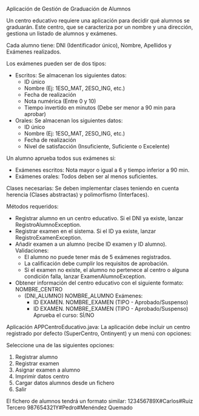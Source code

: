 Aplicación de Gestión de Graduación de Alumnos

Un centro educativo requiere una aplicación para decidir qué alumnos se graduarán. Este centro, que se caracteriza por un nombre y una dirección, gestiona un listado de alumnos y exámenes.

Cada alumno tiene: DNI (Identificador único), Nombre, Apellidos y Exámenes realizados.

Los exámenes pueden ser de dos tipos:

- Escritos: Se almacenan los siguientes datos:
  - ID único
  - Nombre (Ej: 1ESO_MAT, 2ESO_ING, etc.)
  - Fecha de realización
  - Nota numérica (Entre 0 y 10)
  - Tiempo invertido en minutos (Debe ser menor a 90 min para aprobar)
- Orales: Se almacenan los siguientes datos:
  - ID único
  - Nombre (Ej: 1ESO_MAT, 2ESO_ING, etc.)
  - Fecha de realización
  - Nivel de satisfacción (Insuficiente, Suficiente o Excelente)

Un alumno aprueba todos sus exámenes si:

- Exámenes escritos: Nota mayor o igual a 6 y tiempo inferior a 90 min.
- Exámenes orales: Todos deben ser al menos suficientes.

Clases necesarias:
Se deben implementar clases teniendo en cuenta herencia (Clases abstractas) y polimorfismo (Interfaces).

Métodos requeridos:

- Registrar alumno en un centro educativo. Si el DNI ya existe, lanzar RegistroAlumnoException.
- Registrar examen en el sistema. Si el ID ya existe, lanzar RegistroExamenException.
- Añadir examen a un alumno (recibe ID examen y ID alumno). Validaciones:
  - El alumno no puede tener más de 5 exámenes registrados.
  - La calificación debe cumplir los requisitos de aprobación.
  - Si el examen no existe, el alumno no pertenece al centro o alguna condición falla, lanzar ExamenAlumnoException.
- Obtener información del centro educativo con el siguiente formato:
  NOMBRE_CENTRO
  - (DNI_ALUMNO) NOMBRE_ALUMNO
    Exámenes:
    - ID EXAMEN. NOMBRE_EXAMEN (TIPO - Aprobado/Suspenso)
    - ID EXAMEN. NOMBRE_EXAMEN (TIPO - Aprobado/Suspenso)
      Aprueba el curso: SÍ/NO

Aplicación APPCentroEducativo.java:
La aplicación debe incluir un centro registrado por defecto (SuperCentro, Ontinyent) y un menú con opciones:

Seleccione una de las siguientes opciones:

1. Registrar alumno
2. Registrar examen
3. Asignar examen a alumno
4. Imprimir datos centro
5. Cargar datos alumnos desde un fichero
6. Salir

El fichero de alumnos tendrá un formato similar:
123456789X#Carlos#Ruiz Tercero
987654321Y#Pedro#Menéndez Quemado
